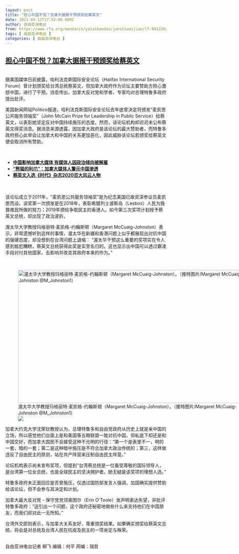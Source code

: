 ```yaml
---
layout: post
title: "担心中国不悦？加拿大据报干预颁奖给蔡英文"
date: 2021-04-12T17:52:00.000Z
author: 自由亚洲电台
from: https://www.rfa.org/mandarin/yataibaodao/junshiwaijiao/lf-04122021134801.html
tags: [ 自由亚洲电台 ]
categories: [ 自由亚洲电台 ]
---
```

<!--1618249920000-->
[担心中国不悦？加拿大据报干预颁奖给蔡英文](https://www.rfa.org/mandarin/yataibaodao/junshiwaijiao/lf-04122021134801.html)
------

<div>
<p><br/>据美国媒体日前披露，哈利法克斯国际安全论坛（Halifax International Security Forum）曾计划颁奖给台湾总统蔡英文，但加拿大政府作为论坛主要赞助方担心激怒中国，进行了干预。消息传出，加拿大反对党和学者、专家均对总理特鲁多政府提出批评。</p><p>美国新闻网站Politico报道，哈利法克斯国际安全论坛去年底曾决定将颁发“麦凯恩公共服务领袖奖”（John McCain Prize for Leadership in Public Service）给蔡英文，以表彰她坚定反对中国持续施压的态度。然而，该论坛机构却迟迟未公布蔡英文得奖消息。据消息来源透露，因加拿大政府是该论坛的最大赞助者，而特鲁多政府担心此举会让加拿大和中国的关系更加恶化，因此威胁该论坛若颁奖给蔡英文便会取消所有赞助。</p><p><br/></p><ul><li><strong><a href="https://www.rfa.org/mandarin/yataibaodao/meiti/lf-01162020131614.html">中国影响加拿大媒体 有媒体人因政治倾向被解雇</a></strong></li><li><a href="https://www.rfa.org/mandarin/yataibaodao/junshiwaijiao/lf-02022019132637.html"><strong>“熊猫的利爪”：加拿大媒体人警示中国渗透</strong></a></li><li><strong><a href="https://www.rfa.org/mandarin/yataibaodao/gangtai/hcm1-09232020062433.html">蔡英文入选《时代》杂志2020百大风云人物</a></strong></li></ul><p><br/><br/>该论坛成立于2011年，“麦凯恩公共服务领袖奖”是为纪念美国已故资深参议员麦凯恩而设。该奖第一次颁发是在2018年，表彰希腊列士波斯岛（Lesbos）人民为挽救难民所做的努力；2019年颁给争取民主的香港人。如今第三次奖项计划授予蔡英文总统，却出现了政治波折。</p><p>渥太华大学教授玛格丽特·麦凯格-约翰斯顿（Margaret McCuaig-Johnston）表示，非常遗憾听到这样的事情，渥太华在新疆和香港问题上似乎都展现出对抗中国的强硬态度，却没想到在台湾问题上退缩： “渥太华干预这么重要的奖项实在令人感到尴尬糟糕，蔡英文总统获得此奖是实至名归的。这也显示出中国可以透过霸凌手段对付其他国家，去影响并改变其政府本来的作为。”</p><p><br/></p><p><figure class="image-richtext image-inline captioned" style="width:740px;"><img alt="渥太华大学教授玛格丽特·麦凯格-约翰斯顿（Margaret McCuaig-Johnston）。（推特图片/Margaret McCuaig-Johnston @M_Johnston1）" height="416" src="https://www.rfa.org/mandarin/yataibaodao/junshiwaijiao/lf-04122021134801.html/image.jpg/@@images/072df747-34c8-413c-9774-1453ef25a09d.jpeg" title="image.jpg" width="740"/><figcaption class="image-caption">渥太华大学教授玛格丽特·麦凯格-约翰斯顿（Margaret McCuaig-Johnston）。（推特图片/Margaret McCuaig-Johnston @M_Johnston1）</figcaption><small></small><div id="zoomattribute"><a data-caption="渥太华大学教授玛格丽特·麦凯格-约翰斯顿（Margaret McCuaig-Johnston）。（推特图片/Margaret McCuaig-Johnston @M_Johnston1）" data-fancybox="" href="https://www.rfa.org/mandarin/yataibaodao/junshiwaijiao/lf-04122021134801.html/image.jpg" id="single_image" title="渥太华大学教授玛格丽特·麦凯格-约翰斯顿（Margaret McCuaig-Johnston）。（推特图片/Margaret McCuaig-Johnston @M_Johnston1）"><img src="/++plone++rfa-resources/img/icon-zoom.png"/></a></div></figure></p><p>加拿大约克大学沈荣钦教授认为，总理特鲁多和自由党政府从历史上就是亲中国的立场，所以感觉他们台面上是和美国等五眼联盟一致对抗中国，但私底下却还是和中国交好，而加拿大国民不会接受这种不光明的行径：“第一个是表里不一，明的一套，暗的一套；第二是这种暗中施压是不符合加拿大政治传统的；第三，这样做违反了自由民主的原则，站在共产阵营来压制自由民主阵营。”</p><p>论坛机构表示尚未宣布奖项，但提到“台湾蔡总统是一位备受尊敬的国际领导人，是台湾第一位女总统，也是全球民主的坚决拥护者。她无疑是该奖项的理想人选。”</p><p>特鲁多政府未正面回应是否曾施压，仅透过国防部发言人强调，加国确实提供赞助给该论坛，但不会参与其决定和计划。</p><p>加拿大最大反对党 - 保守党党领奥图尔（Erin O'Toole）发声明表达失望，并批评特鲁多政府：“这引出一个问题，这个政府还秘密地做些什么来支持他们在中国朋友，而我们却对此一无所知。”</p><p>台湾外交部则表示，与加拿大关系友好，尊重颁奖结果。如果确实颁奖给蔡英文总统，将会是对总统及台湾人民在抗疫及民主的一项肯定与殊荣。</p><p><br/>自由亚洲电台记者 柳飞 编辑：何平 网编：瑞哲</p>
</div>
